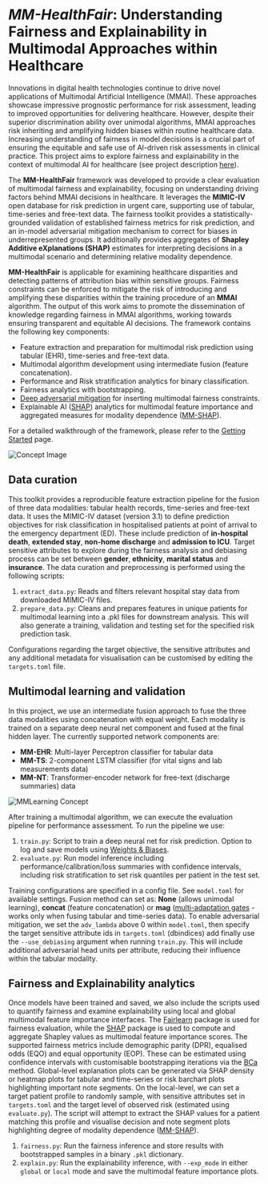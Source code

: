 # *MM-HealthFair*: Understanding Fairness and Explainability in Multimodal Approaches within Healthcare

Innovations in digital health technologies continue to drive novel applications of Multimodal Artificial Intelligence (MMAI). These approaches showcase impressive prognostic performance for risk assessment, leading to improved opportunities for delivering healthcare. However, despite their superior discrimination ability over unimodal algorithms, MMAI approaches risk inheriting and amplifying hidden biases within routine healthcare data. Increasing understanding of fairness in model decisions is a crucial part of ensuring the equitable and safe use of AI-driven risk assessments in clinical practice. This project aims to explore fairness and explainability in the context of multimodal AI for healthcare (see project description [here](https://nhsx.github.io/nhsx-internship-projects/advances-modalities-explainability/)).

The **MM-HealthFair** framework was developed to provide a clear evaluation of multimodal fairness and explainability, focusing on understanding driving factors behind MMAI decisions in healthcare. It leverages the **MIMIC-IV** open database for risk prediction in urgent care, supporting use of tabular, time-series and free-text data. The fairness toolkit provides a statistically-grounded validation of established fairness metrics for risk prediction, and an in-model adversarial mitigation mechanism to correct for biases in underrepresented groups. It additionally provides aggregates of **Shapley Additive eXplanations (SHAP)** estimates for interpreting decisions in a multimodal scenario and determining relative modality dependence.
    
**MM-HealthFair** is applicable for examining healthcare disparities and detecting patterns of attribution bias within sensitive groups. Fairness constraints can be enforced to mitigate the risk of introducing and amplifying these disparities within the training procedure of an **MMAI** algorithm. The output of this work aims to promote the dissemination of knowledge regarding fairness in MMAI algorithms, working towards ensuring transparent and equitable AI decisions. The framework contains the following key components:
- Feature extraction and preparation for multimodal risk prediction using tabular (EHR), time-series and free-text data.
- Multimodal algorithm development using intermediate fusion (feature concatenation).
- Performance and Risk stratification analytics for binary classification.
- Fairness analytics with bootstrapping.
- [Deep adversarial mitigation](https://arxiv.org/abs/1801.07593) for inserting multimodal fairness constraints.
- Explainable AI ([SHAP](https://shap.readthedocs.io/en/latest/)) analytics for multimodal feature importance and aggregated measures for modality dependence ([MM-SHAP](https://github.com/Heidelberg-NLP/MM-SHAP/blob/main/)).

For a detailed walkthrough of the framework, please refer to the [Getting Started](https://github.com/nhsengland/mm-healthfair/blob/main/docs/getting_started.md) page.

![Concept Image](https://raw.githubusercontent.com/nhsengland/mm-healthfair/refs/heads/main/report/NHSE%20MMFair%20Concept.png)

## Data curation

This toolkit provides a reproducible feature extraction pipeline for the fusion of three data modalities: tabular health records, time-series and free-text data. It uses the MIMIC-IV dataset (version 3.1) to define prediction objectives for risk classification in hospitalised patients at point of arrival to the emergency department (ED). These include prediction of **in-hospital death**, **extended stay**, **non-home discharge** and **admission to ICU**. Target sensitive attributes to explore during the fairness analysis and debiasing process can be set between **gender**, **ethnicity**, **marital status** and **insurance**. The data curation and preprocessing is performed using the following scripts:

1. `extract_data.py`: Reads and filters relevant hospital stay data from downloaded MIMIC-IV files.
2. `prepare_data.py`: Cleans and prepares features in unique patients for multimodal learning into a .pkl files for downstream analysis. This will also generate a training, validation and testing set for the specified risk prediction task.

Configurations regarding the target objective, the sensitive attributes and any additional metadata for visualisation can be customised by editing the `targets.toml` file.

## Multimodal learning and validation
In this project, we use an intermediate fusion approach to fuse the three data modalities using concatenation with equal weight. Each modality is trained on a separate deep neural net component and fused at the final hidden layer. The currently supported network components are:
- **MM-EHR**: Multi-layer Perceptron classifier for tabular data
- **MM-TS**: 2-component LSTM classifier (for vital signs and lab measurements data)
- **MM-NT**: Transformer-encoder network for free-text (discharge summaries) data

![MMLearning Concept](https://raw.githubusercontent.com/nhsengland/mm-healthfair/refs/heads/main/report/MMHealthFair%20Components.png)

After training a multimodal algorithm, we can execute the evaluation pipeline for performance assessment. To run the pipeline we use:
1. `train.py`: Script to train a deep neural net for risk prediction. Option to log and save models using [Weights & Biases](https://wandb.ai).
2. `evaluate.py`: Run model inference including performance/calibration/loss summaries with confidence intervals, including risk stratification to set risk quantiles per patient in the test set.

Training configurations are specified in a config file. See `model.toml` for available settings. Fusion method can set as: **None** (allows unimodal learning), **concat** (feature concatenation) or **mag** ([multi-adaptation gates](https://discovery.ucl.ac.uk/id/eprint/10188927/1/MAG___An_EXTENDED_Multimodal_Adaptation_Gate_for_Multimodal_Sentiment_Analysis.pdf) - works only when fusing tabular and time-series data). To enable adversarial mitigation, we set the `adv_lambda` above 0 within `model.toml`, then specify the target sensitive attribute ids in `targets.toml` (dbindices) add finally use the `--use_debiasing` argument when running `train.py`. This will include additional adversarial head units per attribute, reducing their influence within the tabular modality.

## Fairness and Explainability analytics
Once models have been trained and saved, we also include the scripts used to quantify fairness and examine explainability using local and global multimodal feature importance interfaces. The [Fairlearn](https://fairlearn.org/) package is used for fairness evaluation, while the [SHAP](https://shap.readthedocs.io/en/latest/) package is used to compute and aggregate Shapley values as multimodal feature importance scores. The supported fairness metrics include demographic parity (DPR), equalised odds (EQO) and equal opportunity (EOP). These can be estimated using confidence intervals with customisable bootstrapping iterations via the [BCa](https://www.erikdrysdale.com/bca_python/) method. Global-level explanation plots can be generated via SHAP density or heatmap plots for tabular and time-series or risk barchart plots highlighting important note segments. On the local-level, we can set a target patient profile to randomly sample, with sensitive attributes set in `targets.toml` and the target level of observed risk (estimated using `evaluate.py`). The script will attempt to extract the SHAP values for a patient matching this profile and visualise decision and note segment plots highlighting degree of modality dependence ([MM-SHAP](https://github.com/Heidelberg-NLP/MM-SHAP/blob/main)).

1. `fairness.py`: Run the fairness inference and store results with bootstrapped samples in a binary `.pkl` dictionary.
2. `explain.py`: Run the explainability inference, with `--exp_mode` in either `global` or `local` mode and save the multimodal feature importance plots.
